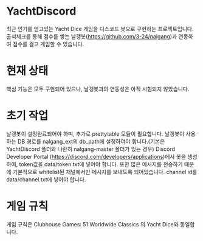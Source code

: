 # YachtDiscord
최근 인기를 얻고있는 Yacht Dice 게임을 디스코드 봇으로 구현하는 프로젝트입니다.
출석체크를 통해 점수를 쌓는 날갱봇(https://github.com/3-24/nalgang)과 연동하여 점수를 걸고 게임할 수 있습니다.

# 현재 상태
핵심 기능은 모두 구현되어 있으나, 날갱봇과의 연동성은 아직 시험되지 않았습니다.

# 초기 작업
날갱봇이 설정완료되어야 하며, 추가로 prettytable 모듈이 필요합니다.
날갱봇이 사용하는 DB 경로를 nalgang_ext의 db_path에 설정하여야 합니다.(기본은 YachtDiscord 폴더와 나란히 nalgang-master 폴더가 있는 경우)
Discord Developer Portal (https://discord.com/developers/applications)에서 봇을 생성하여, token값을 data/token.txt에 넣어야 합니다.
또한 많은 메시지를 전송하기 때문에 기본적으로 whitelist된 채널에서만 메시지를 보내도록 되어있습니다. channel id를 data/channel.txt에 넣어야 합니다.

# 게임 규칙
게임 규칙은 Clubhouse Games: 51 Worldwide Classics 의 Yacht Dice와 동일합니다.
